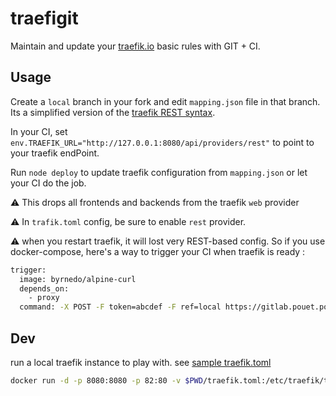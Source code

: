 # traefigit

Maintain and update your [traefik.io](https://traefik.io) basic rules with GIT + CI.

## Usage

Create a `local` branch in your fork and edit `mapping.json` file in that branch. Its a simplified version of the [traefik REST syntax](https://docs.traefik.io/configuration/backends/rest/).

In your CI, set `env.TRAEFIK_URL="http://127.0.0.1:8080/api/providers/rest"` to point to your traefik endPoint.

Run `node deploy` to update traefik configuration from `mapping.json` or let your CI do the job.

⚠️ This drops all frontends and backends from the traefik `web` provider

⚠️ In `trafik.toml` config, be sure to enable `rest` provider.

⚠️ when you restart traefik, it will lost very REST-based config.
So if you use docker-compose, here's a way to trigger your CI when traefik is ready :

```sh
trigger:
  image: byrnedo/alpine-curl
  depends_on:
    - proxy
  command: -X POST -F token=abcdef -F ref=local https://gitlab.pouet.pouet/api/v4/projects/42/trigger/pipeline
```

## Dev

run a local traefik instance to play with. see [sample traefik.toml](./traefik.toml)

```sh
docker run -d -p 8080:8080 -p 82:80 -v $PWD/traefik.toml:/etc/traefik/traefik.toml traefik
```
